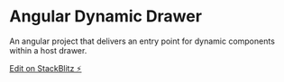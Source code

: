 # Angular Dynamic Drawer

An angular project that delivers an entry point for dynamic components within a host drawer.

[Edit on StackBlitz ⚡️](https://stackblitz.com/edit/angular-ivy-uta4kh)
